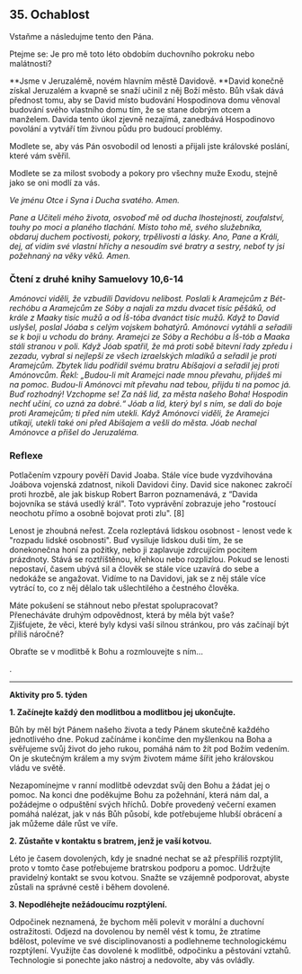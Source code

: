 ## 35. **Ochablost**

Vstaňme a následujme tento den Pána.

Ptejme se: Je pro mě toto léto obdobím duchovního pokroku nebo malátnosti?

**Jsme v Jeruzalémě, novém hlavním městě Davidově. **David konečně získal Jeruzalém a kvapně se snaží učinil z něj Boží město. Bůh však dává přednost tomu, aby se David místo budování Hospodinova domu věnoval budování svého vlastního domu tím, že se stane dobrým otcem a manželem. Davida tento úkol zjevně nezajímá, zanedbává Hospodinovo povolání a vytváří tím živnou půdu pro budoucí problémy.

Modlete se, aby vás Pán osvobodil od lenosti a přijali jste královské poslání, které vám svěřil.

Modlete se za milost svobody a pokory pro všechny muže Exodu, stejně jako se oni modlí za vás.

_Ve jménu Otce i Syna i Ducha svatého. Amen._

_Pane a Učiteli mého života, osvoboď mě od ducha lhostejnosti, zoufalství, touhy po moci a planého tlachání. Místo toho mě, svého služebníka, obdaruj duchem poctivosti, pokory, trpělivosti a lásky. Ano, Pane a Králi, dej, ať vidím své vlastní hříchy a nesoudím své bratry a sestry, neboť ty jsi požehnaný na věky věků. Amen._

### Čtení z druhé knihy Samuelovy 10,6-14

_Amónovci viděli, že vzbudili Davidovu nelibost. Poslali k Aramejcům z Bét-rechóbu a Aramejcům ze Sóby a najali za mzdu dvacet tisíc pěšáků, od krále z Maaky tisíc mužů a od Íš-tóba dvanáct tisíc mužů. Když to David uslyšel, poslal Jóaba s celým vojskem bohatýrů. Amónovci vytáhli a seřadili se k boji u vchodu do brány. Aramejci ze Sóby a Rechóbu a Íš-tób a Maaka stáli stranou v poli. Když Jóab spatřil, že má proti sobě bitevní řady zpředu i zezadu, vybral si nejlepší ze všech izraelských mladíků a seřadil je proti Aramejcům. Zbytek lidu podřídil svému bratru Abíšajovi a seřadil jej proti Amónovcům. Řekl: „Budou-li mít Aramejci nade mnou převahu, přijdeš mi na pomoc. Budou-li Amónovci mít převahu nad tebou, přijdu ti na pomoc já. Buď rozhodný! Vzchopme se! Za náš lid, za města našeho Boha! Hospodin nechť učiní, co uzná za dobré.“ Jóab a lid, který byl s ním, se dali do boje proti Aramejcům; ti před ním utekli. Když Amónovci viděli, že Aramejci utíkají, utekli také oni před Abíšajem a vešli do města. Jóab nechal Amónovce a přišel do Jeruzaléma._

### Reflexe

Potlačením vzpoury pověří David Joaba. Stále více bude vyzdvihována Joábova vojenská zdatnost, nikoli Davidovi činy. David sice nakonec zakročí proti hrozbě, ale jak biskup Robert Barron poznamenává, z “Davida bojovníka se stává usedlý král". Toto vyprávění zobrazuje jeho "rostoucí neochotu přímo a osobně bojovat proti zlu". [8]

Lenost je zhoubná neřest. Zcela rozleptává lidskou osobnost - lenost vede k "rozpadu lidské osobnosti". Buď vysiluje lidskou duši tím, že se donekonečna honí za požitky, nebo ji zaplavuje zdrcujícím pocitem prázdnoty. Stává se roztříštěnou, křehkou nebo rozplizlou. Pokud se lenosti nepostaví, časem ubývá sil a člověk se stále více uzavírá do sebe a nedokáže se angažovat. Vidíme to na Davidovi, jak se z něj stále více vytrácí to, co z něj dělalo tak ušlechtilého a čestného člověka.

Máte pokušení se stáhnout nebo přestat spolupracovat? \
Přenecháváte druhým odpovědnost, která by měla být vaše? \
Zjišťujete, že věci, které byly kdysi vaší silnou stránkou, pro vás začínají být příliš náročné?

Obraťte se v modlitbě k Bohu a rozmlouvejte s ním…

.

---

**Aktivity pro 5. týden**

**1. Začínejte každý den modlitbou a modlitbou jej ukončujte.**

Bůh by měl být Pánem našeho života a tedy Pánem skutečně každého jednotlivého dne. Pokud začínáme i končíme den myšlenkou na Boha a svěřujeme svůj život do jeho rukou, pomáhá nám to žít pod Božím vedením. On je skutečným králem a my svým životem máme šířit jeho královskou vládu ve světě.

Nezapomínejme v ranní modlitbě odevzdat svůj den Bohu a žádat jej o pomoc. Na konci dne poděkujme Bohu za požehnání, která nám dal, a požádejme o odpuštění svých hříchů. Dobře provedený večerní examen pomáhá nalézat, jak v nás Bůh působí, kde potřebujeme hlubší obrácení a jak můžeme dále růst ve víře.

**2. Zůstaňte v kontaktu s bratrem, jenž je vaší kotvou.**

Léto je časem dovolených, kdy je snadné nechat se až přespříliš rozptýlit, proto v tomto čase potřebujeme bratrskou podporu a pomoc. Udržujte pravidelný kontakt se svou kotvou. Snažte se vzájemně podporovat, abyste zůstali na správné cestě i během dovolené.

**3. Nepodléhejte nežádoucímu rozptýlení.**

Odpočinek neznamená, že bychom měli polevit v morální a duchovní ostražitosti. Odjezd na dovolenou by neměl vést k tomu, že ztratíme bdělost, polevíme ve své disciplinovanosti a podlehneme technologickému rozptýlení. Využijte čas dovolené k modlitbě, odpočinku a pěstování vztahů. Technologie si ponechte jako nástroj a nedovolte, aby vás ovládly.
